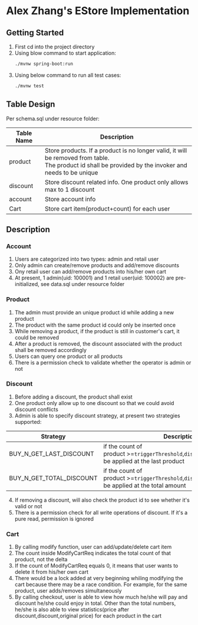 # Alex Zhang's EStore Implementation

## Getting Started

1. First cd into the project directory
2. Using blow command to start application:
   ```apache
   ./mvnw spring-boot:run
   ```
3. Using below command to run all test cases:
   ```apache
   ./mvnw test
   ```

## Table Design

Per schema.sql under resource folder:


| Table Name | Description                                                                                                                                                 |
| ---------- |-------------------------------------------------------------------------------------------------------------------------------------------------------------|
| product    | Store products. If a product is no longer valid, it will be removed from table.<br />The product id shall be provided by the invoker and needs to be unique |
| discount   | Store discount related info. One product only allows max to 1 discount                                                                                      |
| account    | Store account info                                                                                                                                          |
| Cart       | Store cart item(product+count) for each user                                                                                                                |

## Description

### Account

1. Users are categorized into two types: admin and retail user
2. Only admin can create/remove products and add/remove discounts
3. Ony retail user can add/remove products into his/her own cart
4. At present, 1 admin(uid: 100001) and 1 retail user(uid: 100002) are pre-initialized, see data.sql under resource folder

### Product

1. The admin must provide an unique product id while adding a new product
2. The product with the same product id could only be inserted once
3. While removing a product, if the product is still in customer's cart, it could be removed
4. After a product is removed, the discount associated with the product shall be removed accordingly
5. Users can query one product or all products
6. There is a permission check to validate whether the operator is admin or not

### Discount

1. Before adding a discount, the product shall exist
2. One product only allow up to one discount so that we could avoid discount conflicts
3. Admin is able to specify discount strategy, at present two strategies supported:

| Strategy                 | Description                                                                                             |
|--------------------------|---------------------------------------------------------------------------------------------------------|
| BUY_N_GET_LAST_DISCOUNT  | if the count of product >=`triggerThreshold`,`discountPercentage` would be applied at the last product  |
| BUY_N_GET_TOTAL_DISCOUNT | if the count of product >=`triggerThreshold`,`discountPercentage` would be applied at the total amount  |

4. If removing a discount, will also check the product id to see whether it's valid or not
5. There is a permission check for all write operations of discount. If it's a pure read, permission is ignored

### Cart
1. By calling modify function, user can add/update/delete cart item
2. The count inside ModifyCartReq indicates the total count of that product, not the delta
3. If the count of ModifyCartReq equals 0, it means that user wants to delete it from his/her own cart
4. There would be a lock added at very beginning whiling modifying the cart because there may be a race condition.
For example, for the same product, user adds/removes simultaneously
5. By calling checkout, user is able to view how much he/she will pay and discount he/she could enjoy in total.
Other than the total numbers, he/she is also able to view statistics(price after discount,discount,original price) for each product in the cart
 